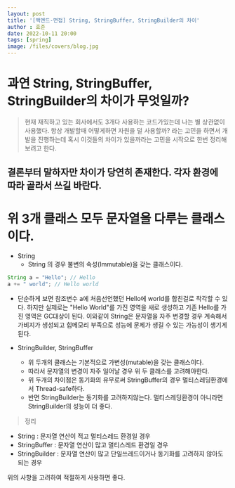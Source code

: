 ```yaml
---
layout: post
title: '[백엔드-면접] String, StringBuffer, StringBuilder의 차이'
author : 효준
date: 2022-10-11 20:00
tags: [spring]
image: /files/covers/blog.jpg
---
```


# 과연 String, StringBuffer, StringBuilder의 차이가 무엇일까?



> 현재 재직하고 있는 회사에서도 3개다 사용하는 코드가있는데 나는 별 상관없이 사용했다.
항상 개발할때 어떻게하면 자원을 덜 사용할까? 라는 고민을 하면서 개발을 진행하는데
혹시 이것들의 차이가 있을까라는 고민을 시작으로 한번 정리해보려고 한다.


결론부터 말하자만 차이가 당연히 존재한다. 각자 환경에 따라 골라서 쓰길 바란다.
---

# 위 3개 클래스 모두 문자열을 다루는 클래스이다.

-  String
   -  String 의 경우 불변의 속성(Immutable)을 갖는 클래스이다. 
  ```java
  String a = "Hello"; // Hello
  a += " world"; // Hello world
  ```

  - 단순하게 보면 참조변수 a에 처음선언했던 Hello에 world를 합친걸로 착각할 수 있다.
    하지만 실제로는 "Hello World"를 가진 영역을 새로 생성하고 기존 Hello를 가진 영역은 GC대상이 된다.
    이와같이 String은 문자열을 자주 변경할 경우 계속해서 가비지가 생성되고 힙메모리 부족으로 성능에 문제가 생길 수 있는 가능성이 생기게된다.


- StringBuilder, StringBuffer
  - 위 두개의 클래스는 기본적으로 가변성(mutable)을 갖는 클래스이다.
  - 따라서 문자열의 변경이 자주 일어날 경우 위 두 클래스를 고려해야한다.
  - 위 두개의 차이점은 동기화의 유무로써 StringBuffer의 경우 멀티스레딩환경에서 Thread-safe하다.
  - 반면 StringBuilder는 동기화를 고려하지않는다. 멀티스레딩환경이 아니라면 StringBuilder의 성능이 더 좋다.

> 정리

  - String : 문자열 연산이 적고 멀티스레드 환경일 경우
  - StringBuffer : 문자열 연산이 많고 멀티스레드 환경일 경우
  - StringBuilder : 문자열 연산이 많고 단일쓰레드이거나 동기화를 고려하지 않아도 되는 경우

위의 사항을 고려하여 적절하게 사용하면 좋다.


  





